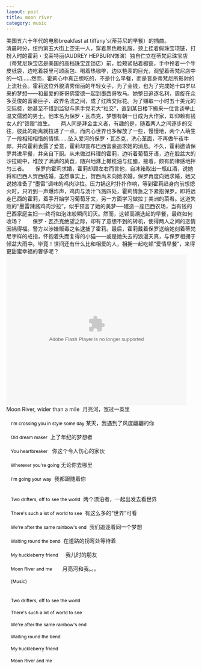 ```yaml
---
layout: post
title: moon river
category: music
---
```

美国五六十年代的电影breakfast at tiffany's(蒂芬尼的早餐）的插曲。 <br/>
清晨时分，纽约第五大街上空无一人，穿着黑色晚礼服，颈上挂着假珠宝项链，打扮入时的霍莉・戈莱特丽(AUDREY HEPBURN饰演）独自伫立在蒂梵尼珠宝店（蒂梵尼珠宝店是美国的高档珠宝连锁店）前，脸颊紧贴着橱窗，手中拎着一个牛皮纸袋，边吃着袋里可颂面包、喝着热咖啡，边以艳羡的目光，观望着蒂梵尼店中的一切……然而，霍莉心中真正想吃的，不是什么早餐，而是晋身蒂梵尼所影射的上流社会。霍莉这位外貌清秀俏丽的年轻女子，为了金钱，也为了完成她十四岁以来的梦想――和最爱的哥哥佛雷德一起到墨西哥牧马。她整日追逐名利，周旋在众多英俊的富豪巨子、政界名流之间，成了红牌交际花。为了赚取一小时五十美元的交际费，她甚至不惜到监狱与黑手党老大“社交”，直到某日楼下搬来一位言谈举止温文儒雅的男士。他本名为保罗・瓦杰克，梦想有朝一日成为大作家，却仰赖有钱女人的“馈赠”维生。　　两人同是拜金主义者，有趣的是，随着两人之间逐步的交往，彼此的距离就拉进了一点，而内心世界也多解放了一些，慢慢地，两个人萌生了一段相知相惜的情愫……坠入爱河的保罗・瓦杰克，洗心革面，不再做午夜牛郎，并向霍莉表露了爱意，霍莉却宣布巴西富豪追求她的消息。不久，霍莉邀请保罗共进早餐，并亲自下厨。从未做过料理的霍莉，边听着葡萄牙语，边在脸盆大的沙拉碗中，堆放了满满的莴苣，随兴地淋上橄榄油与红醋，接着，颇有韵律感地拌匀三者。　　保罗向霍莉求婚，霍莉却顾左右而言他，自冰箱取出一瓶红酒，说她将和巴西人贺西结婚，虽然事实上，贺西尚未向她求婚。保罗再度向她求婚，她又说她准备了“墨雷”调味的鸡肉沙拉。压力锅这时扑扑作响，等到霍莉趋身向前想熄火时，只听到一声爆炸声，鸡肉与汤汁飞溅四处，霍莉情急之下紧抱保罗。即将远走巴西的霍莉，着手开始学习葡萄牙文，另一方面学习做拉丁美洲的菜肴。这道失败的“墨雷辣酱鸡肉沙拉”，似乎预言了她的美梦──建造一座巴西农场，当有钱的巴西家庭主妇──终将如泡沫般瞬间幻灭。然而，这顿高潮迭起的早餐，最终如何收场？　　保罗・瓦杰克绝望之际，却有了意想不到的转机，使得两人之间的恋情因祸得福。警方以涉嫌贩毒之名逮捕了霍莉。最后，霍莉戴着保罗送给她刻着蒂梵尼字样的戒指，怀抱着失而复得的小猫――或是她失去的浪漫天真，与保罗相拥于倾盆大雨中。毕竟！世间还有什么比和相爱的人，相拥一起吃顿“爱情早餐”，来得更甜蜜幸福的奢侈呢？ <embed src="http://player.youku.com/player.php/sid/XMjEzMzMwMzk2/v.swf" type="application/x-shockwave-flash" quality="high" allowfullscreen="true" invokeurls="false" allownetworking="internal" allowscriptaccess="never" align="middle" height="400" width="480"> <br/>
Moon River, wider than a mile&nbsp; 月亮河，宽过一英里<br/>
<br/>
<span style="FONT-SIZE: 12px; MARGIN-LEFT: 12px"><span style="COLOR: black">I'm crossing you in style some day</span></span> 某天，我遇到了风度翩翩的你<br/>
<br/>
<span style="FONT-SIZE: 12px; MARGIN-LEFT: 12px"><span style="COLOR: black">Old dream maker</span></span>&nbsp; 上了年纪的梦想者<br/>
<br/>
<span style="FONT-SIZE: 12px; MARGIN-LEFT: 12px"><span style="COLOR: black">You heartbreaker</span></span>&nbsp;&nbsp; 你这个令人伤心的家伙<br/>
<br/>
<span style="FONT-SIZE: 12px; MARGIN-LEFT: 12px"><span style="COLOR: black">Wherever you're going</span></span> 无论你去哪里<br/>
<br/>
<span style="FONT-SIZE: 12px; MARGIN-LEFT: 12px"><span style="COLOR: black">I'm going your way</span></span>&nbsp; 我都跟随着你<br/>
<br/>
<br/>
<span style="FONT-SIZE: 12px; MARGIN-LEFT: 12px"><span style="COLOR: black">Two drifters, off to see the world</span></span>&nbsp; 两个漂泊者，一起出发去看世界<br/>
<br/>
<span style="FONT-SIZE: 12px; MARGIN-LEFT: 12px"><span style="COLOR: black">There's such a lot of world to see</span></span>&nbsp; 有这么多的“世界”可看<br/>
<br/>
<span style="FONT-SIZE: 12px; MARGIN-LEFT: 12px"><span style="COLOR: black">We're after the same rainbow's end</span></span>&nbsp; 我们追逐着同一个梦想<br/>
<br/>
<span style="FONT-SIZE: 12px; MARGIN-LEFT: 12px"><span style="COLOR: black">Waiting round the bend</span></span>&nbsp; 在道路的拐弯处等待着<br/>
<br/>
<span style="FONT-SIZE: 12px; MARGIN-LEFT: 12px"><span style="COLOR: black">My huckleberry friend</span></span>&nbsp;&nbsp;&nbsp;&nbsp; 我儿时的朋友<br/>
<br/>
<span style="FONT-SIZE: 12px; MARGIN-LEFT: 12px"><span style="COLOR: black">Moon River and me</span></span>&nbsp;&nbsp;&nbsp;&nbsp;&nbsp;&nbsp; 月亮河和我。。。<br/>
<br/>
<span style="FONT-SIZE: 12px; MARGIN-LEFT: 12px"><span style="COLOR: black">(Music)</span></span><br/>
<br/>
<br/>
<span style="FONT-SIZE: 12px; MARGIN-LEFT: 12px"><span style="COLOR: black">Two drifters, off to see the world</span></span>&nbsp; <br/>
<br/>
<span style="FONT-SIZE: 12px; MARGIN-LEFT: 12px"><span style="COLOR: black">There's such a lot of world to see</span></span><br/>
<br/>
<span style="FONT-SIZE: 12px; MARGIN-LEFT: 12px"><span style="COLOR: black">We're after the same rainbow's end</span></span><br/>
<br/>
<span style="FONT-SIZE: 12px; MARGIN-LEFT: 12px"><span style="COLOR: black">Waiting round the bend</span></span><br/>
<br/>
<span style="FONT-SIZE: 12px; MARGIN-LEFT: 12px"><span style="COLOR: black">My huckleberry friend</span></span><br/>
<br/>
<span style="FONT-SIZE: 12px; MARGIN-LEFT: 12px"><span style="COLOR: black">Moon River and me</span></span>
